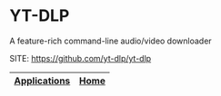 # YT-DLP

 A feature-rich command-line audio/video downloader

 SITE: https://github.com/yt-dlp/yt-dlp

 | [Applications](https://portable-linux-apps.github.io/apps.html) | [Home](https://portable-linux-apps.github.io)
 | --- | --- |
